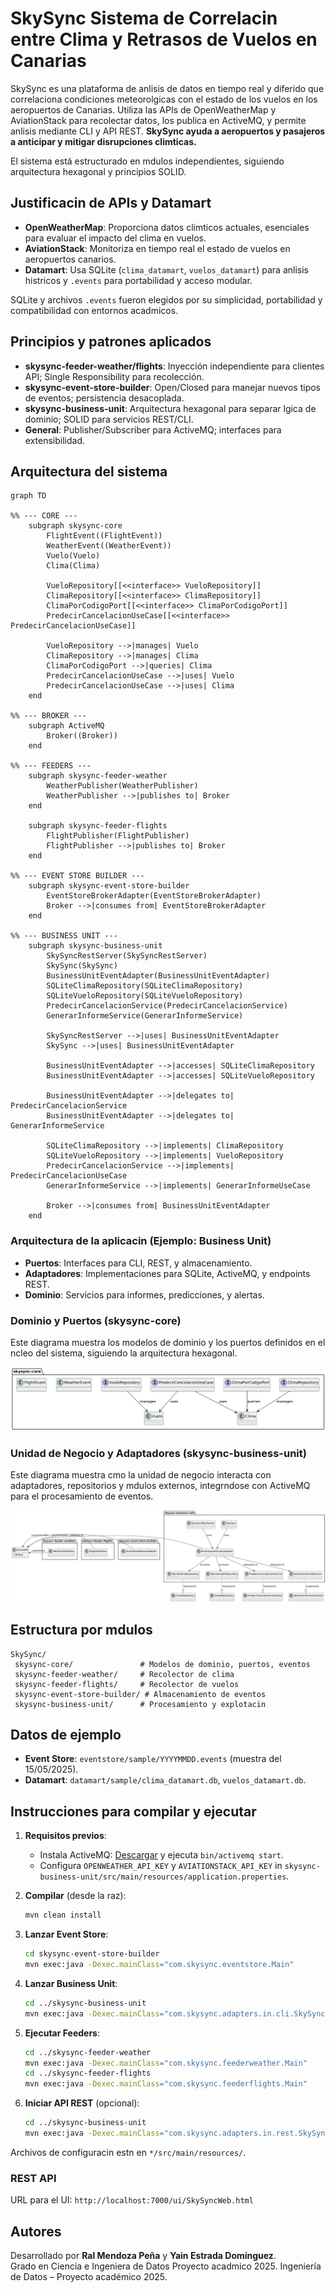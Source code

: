 # SkySync  Sistema de Correlacin entre Clima y Retrasos de Vuelos en Canarias

SkySync es una plataforma de anlisis de datos en tiempo real y diferido que correlaciona condiciones meteorolgicas con el estado de los vuelos en los aeropuertos de Canarias. Utiliza las APIs de OpenWeatherMap y AviationStack para recolectar datos, los publica en ActiveMQ, y permite anlisis mediante CLI y API REST. **SkySync ayuda a aeropuertos y pasajeros a anticipar y mitigar disrupciones climticas.**

El sistema está estructurado en mdulos independientes, siguiendo arquitectura hexagonal y principios SOLID.

##  Justificacin de APIs y Datamart

- **OpenWeatherMap**: Proporciona datos climticos actuales, esenciales para evaluar el impacto del clima en vuelos.
- **AviationStack**: Monitoriza en tiempo real el estado de vuelos en aeropuertos canarios.
- **Datamart**: Usa SQLite (`clima_datamart`, `vuelos_datamart`) para anlisis histricos y `.events` para portabilidad y acceso modular.

SQLite y archivos `.events` fueron elegidos por su simplicidad, portabilidad y compatibilidad con entornos acadmicos.

##  Principios y patrones aplicados

- **skysync-feeder-weather/flights**: Inyección independiente  para clientes API; Single Responsibility para recolección.
- **skysync-event-store-builder**: Open/Closed para manejar nuevos tipos de eventos; persistencia desacoplada.
- **skysync-business-unit**: Arquitectura hexagonal para separar lgica de dominio; SOLID para servicios REST/CLI.
- **General**: Publisher/Subscriber para ActiveMQ; interfaces para extensibilidad.

##  Arquitectura del sistema

```mermaid
graph TD

%% --- CORE ---
    subgraph skysync-core
        FlightEvent((FlightEvent))
        WeatherEvent((WeatherEvent))
        Vuelo(Vuelo)
        Clima(Clima)

        VueloRepository[[<<interface>> VueloRepository]]
        ClimaRepository[[<<interface>> ClimaRepository]]
        ClimaPorCodigoPort[[<<interface>> ClimaPorCodigoPort]]
        PredecirCancelacionUseCase[[<<interface>> PredecirCancelacionUseCase]]

        VueloRepository -->|manages| Vuelo
        ClimaRepository -->|manages| Clima
        ClimaPorCodigoPort -->|queries| Clima
        PredecirCancelacionUseCase -->|uses| Vuelo
        PredecirCancelacionUseCase -->|uses| Clima
    end

%% --- BROKER ---
    subgraph ActiveMQ
        Broker((Broker))
    end

%% --- FEEDERS ---
    subgraph skysync-feeder-weather
        WeatherPublisher(WeatherPublisher)
        WeatherPublisher -->|publishes to| Broker
    end

    subgraph skysync-feeder-flights
        FlightPublisher(FlightPublisher)
        FlightPublisher -->|publishes to| Broker
    end

%% --- EVENT STORE BUILDER ---
    subgraph skysync-event-store-builder
        EventStoreBrokerAdapter(EventStoreBrokerAdapter)
        Broker -->|consumes from| EventStoreBrokerAdapter
    end

%% --- BUSINESS UNIT ---
    subgraph skysync-business-unit
        SkySyncRestServer(SkySyncRestServer)
        SkySync(SkySync)
        BusinessUnitEventAdapter(BusinessUnitEventAdapter)
        SQLiteClimaRepository(SQLiteClimaRepository)
        SQLiteVueloRepository(SQLiteVueloRepository)
        PredecirCancelacionService(PredecirCancelacionService)
        GenerarInformeService(GenerarInformeService)

        SkySyncRestServer -->|uses| BusinessUnitEventAdapter
        SkySync -->|uses| BusinessUnitEventAdapter

        BusinessUnitEventAdapter -->|accesses| SQLiteClimaRepository
        BusinessUnitEventAdapter -->|accesses| SQLiteVueloRepository

        BusinessUnitEventAdapter -->|delegates to| PredecirCancelacionService
        BusinessUnitEventAdapter -->|delegates to| GenerarInformeService

        SQLiteClimaRepository -->|implements| ClimaRepository
        SQLiteVueloRepository -->|implements| VueloRepository
        PredecirCancelacionService -->|implements| PredecirCancelacionUseCase
        GenerarInformeService -->|implements| GenerarInformeUseCase

        Broker -->|consumes from| BusinessUnitEventAdapter
    end

```

### Arquitectura de la aplicacin (Ejemplo: Business Unit)
- **Puertos**: Interfaces para CLI, REST, y almacenamiento.
- **Adaptadores**: Implementaciones para SQLite, ActiveMQ, y endpoints REST.
- **Dominio**: Servicios para informes, predicciones, y alertas.

### Dominio y Puertos (skysync-core)
Este diagrama muestra los modelos de dominio y los puertos definidos en el ncleo del sistema, siguiendo la arquitectura hexagonal.

![Core Domain Diagram](docs\diagrams\diagrama1.png)

### Unidad de Negocio y Adaptadores (skysync-business-unit)
Este diagrama muestra cmo la unidad de negocio interacta con adaptadores, repositorios y mdulos externos, integrndose con ActiveMQ para el procesamiento de eventos.

![Business Unit Diagram](docs\diagrams\diagrama2.png)
##  Estructura por mdulos


```
SkySync/
 skysync-core/               # Modelos de dominio, puertos, eventos
 skysync-feeder-weather/     # Recolector de clima
 skysync-feeder-flights/     # Recolector de vuelos
 skysync-event-store-builder/ # Almacenamiento de eventos
 skysync-business-unit/      # Procesamiento y explotacin
```

##  Datos de ejemplo
- **Event Store**: `eventstore/sample/YYYYMMDD.events` (muestra del 15/05/2025).
- **Datamart**: `datamart/sample/clima_datamart.db`, `vuelos_datamart.db`.

##  Instrucciones para compilar y ejecutar

1. **Requisitos previos**:
    - Instala ActiveMQ: [Descargar](https://activemq.apache.org/components/classic/download/) y ejecuta `bin/activemq start`.
    - Configura `OPENWEATHER_API_KEY` y `AVIATIONSTACK_API_KEY` in `skysync-business-unit/src/main/resources/application.properties`.

2. **Compilar** (desde la raz):
   ```bash
   mvn clean install
   ```

3. **Lanzar Event Store**:
   ```bash
   cd skysync-event-store-builder
   mvn exec:java -Dexec.mainClass="com.skysync.eventstore.Main"
   ```

4. **Lanzar Business Unit**:
   ```bash
   cd ../skysync-business-unit
   mvn exec:java -Dexec.mainClass="com.skysync.adapters.in.cli.SkySync"  # Opcin 6 para tiempo real
   ```

5. **Ejecutar Feeders**:
   ```bash
   cd ../skysync-feeder-weather
   mvn exec:java -Dexec.mainClass="com.skysync.feederweather.Main"
   cd ../skysync-feeder-flights
   mvn exec:java -Dexec.mainClass="com.skysync.feederflights.Main"
   ```

6. **Iniciar API REST** (opcional):
   ```bash
   cd ../skysync-business-unit
   mvn exec:java -Dexec.mainClass="com.skysync.adapters.in.rest.SkySyncRestServer"
   ```

Archivos de configuracin estn en `*/src/main/resources/`.


### REST API
URL para el UI: `http://localhost:7000/ui/SkySyncWeb.html`


##  Autores
Desarrollado por **Ral Mendoza Peña** y **Yain Estrada Domínguez**.  
Grado en Ciencia e Ingeniera de Datos  Proyecto acadmico 2025. Ingeniería de Datos – Proyecto académico 2025.